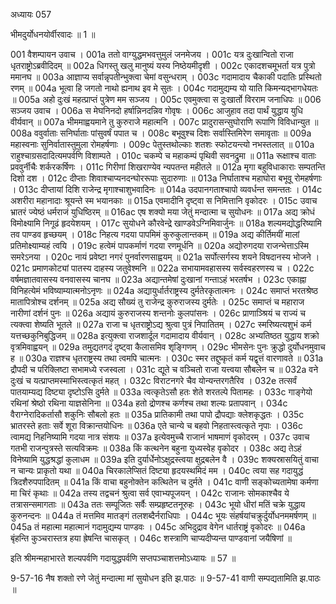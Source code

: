 अध्यायः 057
	
भीमदुर्योधनयोर्वीरवादः ॥ 1 ॥

001	वैशम्पायन उवाच ।
001a	ततो वाग्युद्धमभवत्तुमुलं जनमेजय ।
001c	यत्र दुःखान्वितो राजा धृतराष्ट्रोऽब्रवीदिदम् ॥
002a	धिगस्तु खलु मानुष्यं यस्य निष्ठेयमीदृशी ।
002c	एकादशचमूभर्ता यत्र पुत्रो ममानघ ॥
003a	आज्ञाप्य सर्वान्नृपतीन्भुक्त्वा चेमां वसुन्धराम् ।
003c	गदामादाय चैकाकी पदातिः प्रस्थितो रणम् ॥
004a	भूत्वा हि जगतो नाथो ह्यनाथ इव मे सुतः ।
004c	गदामुद्यम्य यो याति किमन्यद्भागधेयतः ॥
005a	अहो दुःखं महत्प्राप्तं पुत्रेण मम सञ्जय ।
005c	एवमुक्त्वा स दुःखार्तो विरराम जनाधिपः ॥
006	सञ्जय उवाच ।
006a	स मेघनिनदो हर्षान्निनदन्निव गोवृषः ।
006c	आजुहाव तदा पार्थं युद्धाय युधि वीर्यवान् ॥
007a	भीममाह्वयमाने तु कुरुराजे महात्मनि ।
007c	प्रादुरासन्सुघोराणि रूपाणि विविधान्युत ॥
008a	ववुर्वाताः सनिर्घाताः पांसुवर्षं पपात च ।
008c	बभूवुश्च दिशः सर्वास्तिमिरेण समावृताः ॥
009a	महास्वनाः सुनिर्वातास्तुमुला रोमहर्षणाः ।
009c	पेतुस्तथोल्काः शतशः स्फोटयन्त्यो नभस्तलात् ॥
010a	राहुश्चाग्रसदादित्यमपर्वणि विशाम्पते ।
010c	चकम्पे च महाकम्पं पृथिवी सवनद्रुमा ॥
011a	रूक्षाश्च वाताः प्रववुर्नीचैः शर्करकर्षिणः ।
011c	गिरीणां शिखराण्येव न्यपतन्त महीतले ॥
012a	मृगा बहुविधाकाराः सम्पतन्ति दिशो दश ।
012c	दीप्ताः शिवाश्चाप्यनदन्घोररूपाः सुदारुणाः ॥
013a	निर्घाताश्च महाघोरा बभूवू रोमहर्षणाः ।
013c	दीप्तायां दिशि राजेन्द्र मृगाश्चाशुभवादिनः ॥
014a	उदपानगताश्चापो व्यवर्धन्त समन्ततः ।
014c	अशरीरा महानादाः श्रूयन्ते स्म भयानकाः ॥
015a	एवमादीनि दृष्ट्वा स निमित्तानि वृकोदरः ।
015c	उवाच भ्रातरं ज्येष्ठं धर्मराजं युधिष्ठिरम् ॥
016ac	एष शक्यो मया जेतुं मन्दात्मा च सुयोधनः ॥
017a	अद्य क्रोधं विमोक्ष्यामि निगूढं हृदयेशयम् ।
017c	सुयोधने कौरवेन्द्रे खाण्डवेऽग्निमिवार्जुनः ॥
018a	शल्यमद्योद्धरिष्यामि तव पाण्डव हृच्छयम् ।
018c	निहत्य गदया पापमिमं कुरुकुलान्तकम् ॥
019a	अद्य कीर्तिमयीं मालां प्रतिमोक्ष्याम्यहं त्वयि ।
019c	हत्वेमं पापकर्माणं गदया रणमूर्धनि ॥
020a	अद्योरुगदया राजन्भेत्ताऽस्मि समरेऽनया ।
020c	नायं प्रवेष्टा नगरं पुनर्वारणसाह्वयम् ॥
021a	सर्पोत्सर्गस्य शयने विषदानस्य भोजने ।
021c	प्रमाणकोट्यां पातस्य दाहस्य जतुवेश्मनि ॥
022a	सभायामवहासस्य सर्वस्वहरणस्य च ।
022c	वर्षमज्ञातवासस्य वनवासस्य चानघ ॥
023a	अद्यान्तमेषां दुःखानां गन्ताऽहं भरतर्षभ ।
023c	एकाह्ना विनिहत्येमं भविष्याम्यात्मनोऽनृणः ॥
024a	अद्यायुर्धार्तराष्ट्रस्य दुर्मतेरकृतात्मनः ।
024c	समाप्तं भरतश्रेष्ठ मातापित्रोश्च दर्शनम् ॥
025a	अद्य सौख्यं तु राजेन्द्र कुरुराजस्य दुर्मतेः ।
025c	समाप्तं च महाराज नारीणां दर्शनं पुनः ॥
026a	अद्यायं कुरुराजस्य शन्तनोः कुलपांसनः ।
026c	प्राणाञ्श्रियं च राज्यं च त्यक्त्वा शेष्यति भूतले ॥
027a	राजा च धृतराष्ट्रोऽद्य श्रुत्वा पुत्रं निपातितम् ।
027c	स्मरिष्यत्यशुभं कर्म यत्तच्छकुनिबुद्धिजम् ॥
028a	इत्युक्त्वा राजशार्दूल गदामादाय वीर्यवान् ।
028c	अभ्यतिष्ठत युद्धाय शक्रो वृत्रमिवाह्वयन् ॥
029a	तमुद्यतगदं दृष्ट्वा कैलासमिव शृङ्गिणम् ।
029c	भीमसेनः पुनः क्रुद्धो दुर्योधनमुवाच ह ॥
030a	राज्ञश्च धृतराष्ट्रस्य तथा त्वमपि चात्मनः ।
030c	स्मर तद्दुष्कृतं कर्म यद्वृत्तं वारणावते ॥
031a	द्रौपदी च परिक्लिष्टा सभामध्ये रजस्वला ।
031c	द्यूते च वञ्चितो राजा यत्त्वया सौबलेन च ॥
032a	वने दुःखं च यत्प्राप्तमस्माभिस्त्वत्कृतं महत् ।
032c	विराटनगरे चैव योन्यन्तरगतैरिव ।
032e	तत्सर्वं पातयाम्यद्य दिष्ट्या दृष्टोऽसि दुर्मते ॥
033a	त्वत्कृतेऽसौ हतः शेते शरतल्पे पितामहः ।
033c	गाङ्गेयो रथिनां श्रेष्ठो रथिना याज्ञसेनिना ॥
034a	हतो द्रोणश्च कर्णश्च तथा शल्यः प्रतापवान् ।
034c	वैराग्नेरादिकर्तासौ शकुनिः सौबलो हतः ॥
035a	प्रातिकामी तथा पापो द्रौपद्याः क्लेशकृद्धतः ।
035c	भ्रातरस्ते हताः सर्वे शूरा विक्रान्तयोधिनः ॥
036a	एते चान्ये च बहवो निहतास्त्वत्कृते नृपाः ।
036c	त्वामद्य निहनिष्यामि गदया नात्र संशयः ॥
037a	इत्येवमुच्चै राजानं भाषमाणं वृकोदरम् ।
037c	उवाच गतभी राजन्पुत्रस्ते सत्यविक्रमः ॥
038a	किं कत्थनेन बहुना युध्यस्वेह वृकोदर ।
038c	अद्य तेऽहं विनेष्यामि युद्धश्रद्धां कुलाधम ॥
039a	इति दुर्यार्धेनोऽक्षुद्रस्त्वया क्षुद्रबलेन वै ।
039c	शक्यस्रासयितुं वाचा न चान्यः प्राकृतो यथा ॥
040a	चिरकालेप्सितं दिष्ट्या हृदयस्थमिदं मम ।
040c	त्वया सह गदायुद्धं त्रिदशैरुपपादितम् ॥
041a	किं वाचा बहुनोक्तेन कत्थितेन च दुर्मते ।
041c	वाणी सङ्कोच्यतामेषा कर्मणा मा चिरं कृथाः ॥
042a	तस्य तद्वचनं श्रुत्वा सर्व एवाभ्यपूजयन् ।
042c	राजानः सोमकाश्चैव ये तत्रासन्समागताः ॥
043a	ततः सम्पूजितः सर्वैः सम्प्रहृष्टतनूरुहः ।
043c	भूयो धीरां मतिं चक्रे युद्धाय कुरुनन्दनः ॥
044a	तं मत्तमिव मातङ्गं तलशब्दैर्नराधिपाः ।
044c	भूयः संहर्षयांचक्रुर्दुर्योधनममर्षणम् ॥
045a	तं महात्मा महात्मानं गदामुद्यम्य पाण्डवः ।
045c	अभिदुद्राव वेगेन धार्तराष्ट्रं वृकोदरः ॥
046a	बृंहन्ति कुञ्चरास्तत्र हया ह्रेषन्ति चासकृत् ।
046c	शस्त्राणि चाप्यदीप्यन्त पाण्डवानां जयैषिणां ॥
	
इति श्रीमन्महाभारते शल्यपर्वणि गदायुद्धपर्वणि सप्तपञ्चाशत्तमोऽध्यायः ॥ 57 ॥

9-57-16 नैष शक्तो रणे जेतुं मन्दात्मा मां सुयोधन इति झ.पाठः ॥ 9-57-41 वाणी सम्पद्यतामिति झ.पाठः ॥
